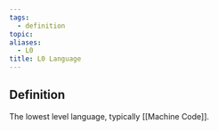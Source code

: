 ```yaml
---
tags:
  - definition
topic: 
aliases:
  - L0
title: L0 Language
---
```

## Definition
The lowest level language, typically [[Machine Code]].